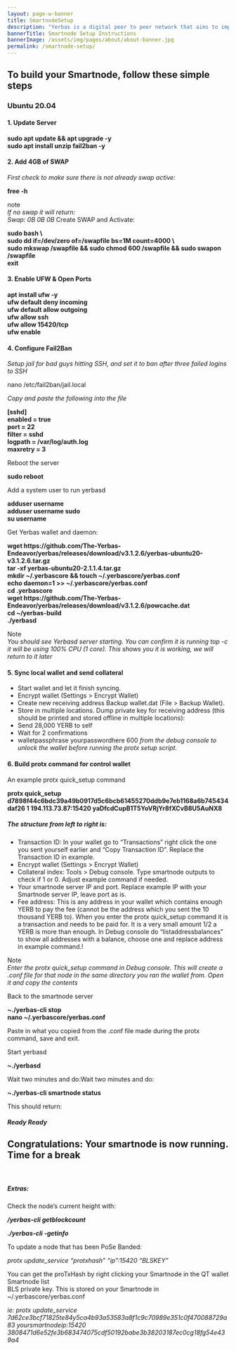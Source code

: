 ```yaml
---
layout: page-w-banner
title: SmartnodeSetup
description: "Yerbas is a digital peer to peer network that aims to implement a use case specific blockchain, designed to efficiently handle one specific function: the transfer of assets from one party to another."
bannerTitle: Smartnode Setup Instructions
bannerImage: /assets/img/pages/about/about-banner.jpg
permalink: /smartnode-setup/
---
```


<div class="wrapper mt-16 pb-20">
  <h2>To build your Smartnode, follow these simple steps</h2>
     <h3>Ubuntu 20.04</h3>
      <h4>1. Update Server</h4>
    <div>
        <p><b>sudo apt update && apt upgrade -y <br/>
          sudo apt install unzip fail2ban -y </b>
        </p>
    </div>  
        <h4>2. Add 4GB of SWAP</h4>
            <p><i>First check to make sure there is not already swap active:</i></p>
            <div><p><b>free -h</b></p></div>
               <p>note<br/>
                  <i>If no swap it will return:<br/>
                     Swap:     0B     0B     0B</i>
                     Create SWAP and Activate:
                 </p>
            <div>
                <p><b>sudo bash \<br/>
                   sudo dd if=/dev/zero of=/swapfile bs=1M count=4000 \<br/>
                   sudo mkswap /swapfile && sudo chmod 600 /swapfile && sudo swapon /swapfile<br/>
                   exit<br/></b>
               </p>
              </div>
      <h4>3. Enable UFW & Open Ports</h4>
            <div>
                <p><b>apt install ufw -y<br/>
                  ufw default deny incoming<br/>
                  ufw default allow outgoing<br/>
                  ufw allow ssh<br/>
                  ufw allow 15420/tcp<br/>
                  ufw enable <br/></b>
                </p>
            </div>
      <h4>4. Configure Fail2Ban</h4>
             <div>
                <p><i>Setup jail for bad guys hitting SSH, and set it to ban after three failed logins to SSH</i></p>
                <p> nano /etc/fail2ban/jail.local</p>
             </div>
               <p><i>Copy and paste the following into the file</i></p>
            <div>
               <p><b> [sshd]<br/>
                    enabled = true<br/>
                   port = 22<br/>
                   filter = sshd<br/>
                   logpath = /var/log/auth.log<br/>
                   maxretry = 3  <br/></b>
                </p>
            </div>
                 <p>Reboot the server</p>
            <div><p><b>sudo reboot</b></p></div>
                 <p>Add a system user to run yerbasd</p>
            <div>
                <p><b>adduser username<br/>
                   adduser username sudo<br/>
                   su username</b></p></div>
                <p>Get Yerbas wallet and daemon:</p>
            <div>
                 <p><b>wget https://github.com/The-Yerbas-Endeavor/yerbas/releases/download/v3.1.2.6/yerbas-ubuntu20-v3.1.2.6.tar.gz<br/>
                     tar -xf yerbas-ubuntu20-2.1.1.4.tar.gz<br/>
                     mkdir ~/.yerbascore && touch ~/.yerbascore/yerbas.conf<br/>
                     echo daemon=1 >> ~/.yerbascore/yerbas.conf<br/>
                     cd .yerbascore<br/>
                     wget https://github.com/The-Yerbas-Endeavor/yerbas/releases/download/v3.1.2.6/powcache.dat<br/>
                     cd ~/yerbas-build<br/>
                     ./yerbasd<br/></b> 
                  </p>
            </div>
                  <p>Note<br/>
                      <i>You should see Yerbasd server starting. You can confirm it is running top -c it will be using 100% CPU (1 core). This shows you it is working, we will return to it later
                      </i>
                  </p>
      <h4>5. Sync local wallet and send collateral</h4>
            <ul>
              <li>Start wallet and let it finish syncing.</li>
              <li>Encrypt wallet (Settings > Encrypt Wallet)</li>
              <li>Create new receiving address Backup wallet.dat (File > Backup Wallet).</li>
              <li>Store in multiple locations. Dump private key for receiving address (this should be printed and stored offline in multiple locations):</li>
              <li>Send 28,000 YERB to self</li>
              <li>Wait for 2 confirmations</li>
              <li>walletpassphrase yourpasswordhere 600   <i> from the debug console to unlock the wallet before running the protx setup script.</i> </li>
            </ul>
      <h4>6. Build protx command for control wallet</h4>
                    <p>An example protx quick_setup command</p>
              <div>
                     <p><b> protx quick_setup d7898f44c6bdc39a49b0917d5c6bcb61455270ddb9e7eb1168a6b745434daf26 1 194.113.73.87:15420 yaDfcdCupB1T5YoVRjYr8fXCvB8U5AuNX8</b></p>
              </div>  
       <h5>The structure from left to right is:</h5>
              <ul>
                 <li>Transaction ID: In your wallet go to “Transactions” right click the one you sent yourself earlier and “Copy Transaction ID”. Replace the Transaction ID in example.</li>
                 <li>Encrypt wallet (Settings > Encrypt Wallet)</li>
                 <li>Collateral index: Tools > Debug console. Type smartnode outputs to check if 1 or 0. Adjust example command if needed.</li>
                 <li>Your smartnode server IP and port. Replace example IP with your Smartnode server IP, leave port as is.</li>
                 <li>Fee address: This is any address in your wallet which contains enough YERB to pay the fee (cannot be the address which you sent the 10 thousand YERB to). When you enter the protx quick_setup command it is a transaction and needs to be paid for. It is a very small amount 1/2 a YERB is more than enough. In Debug console do “listaddressbalances” to show all addresses with a balance, choose one and replace address in example command.!</li>
             </ul>
                 <p>Note<br/>
                     <i>Enter the protx quick_setup command in Debug console. This will create a .conf file for that node in the same directory you ran the wallet from. Open it and copy the contents</i></p>
                 <p>Back to the smartnode server</p>
             <div>
                  <p><b> ~./yerbas-cli stop<br/>
                      nano ~/.yerbascore/yerbas.conf</b>
                  </p>
              </div>
                    <p>Paste in what you copied from the .conf file made during the protx command, save and exit.</p>
                    <p>Start yerbasd</p> 
                    <div><p><b>~./yerbasd</b></p></div>
                    <p>Wait two minutes and do:Wait two minutes and do:</p>
              <div>
                     <p><b>~./yerbas-cli smartnode status</b></p>
              </div>
                     <p>This should return:</p>
       <h5 class="heading4"><i>Ready Ready</i></h5>
            <h2>Congratulations: Your smartnode is now running. Time for a break</h2>
                      <br/>
       <h5>Extras:</h5>
                      <p>Check the node’s current height with:</p>
                      <p><b><i>/yerbas-cli getblockcount</i></b></p>
                      <p><b><i>./yerbas-cli -getinfo</i></b></p>
                      <p>To update a node that has been PoSe Banded:</p>
                      <p><i>protx update_service “protxhash” “ip”:15420 “BLSKEY”</i></p>
                      <p>You can get the proTxHash by right clicking your Smartnode in the QT wallet Smartnode list<br/>
                         BLS private key. This is stored on your Smartnode in ~/.yerbascore/yerbas.conf</p>
                      <p><i>ie: protx update_service 7d62ce3bcf71825te84y5ca4b93a53583a8f1c9c70989e351c0f470088729a83 yoursmartnodeip:15420 3808471d6e52fe3b683474075cdf50192babe3b38203187ec0cg18fg54e439a4</i></p>
</div>
